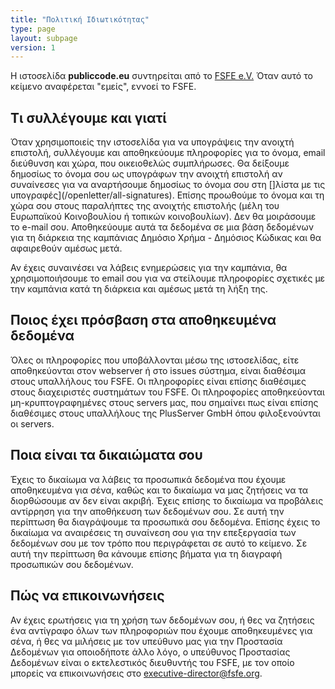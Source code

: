 ```yaml
---
title: "Πολιτική Ιδιωτικότητας"
type: page
layout: subpage
version: 1
---
```


Η ιστοσελίδα **publiccode.eu** συντηρείται από το
[FSFE e.V.](https://fsfe.org/about/legal/imprint.html)
Όταν αυτό το κείμενο αναφέρεται "εμείς", εννοεί το FSFE.

## Τι συλλέγουμε και γιατί

Όταν χρησιμοποιείς την ιστοσελίδα για να υπογράψεις την ανοιχτή επιστολή,
συλλέγουμε και αποθηκεύουμε πληροφορίες για το όνομα, email διεύθυνση και χώρα,
που οικειοθελώς συμπλήρωσες. Θα δείξουμε δημοσίως το όνομα σου
ως υπογράφων την ανοιχτή επιστολή αν συναίνεσες για να αναρτήσουμε δημοσίως
το όνομα σου στη []λίστα με τις υπογραφές](/openletter/all-signatures).
Επίσης προωθούμε το όνομα και τη χώρα σου στους παραλήπτες της ανοιχτής επιστολής
(μέλη του Ευρωπαϊκού Κοινοβουλίου ή τοπικών κοινοβουλίων). Δεν θα μοιράσουμε το e-mail
σου. Αποθηκεύουμε αυτά τα δεδομένα σε μια βάση δεδομένων για τη διάρκεια της καμπάνιας
Δημόσιο Χρήμα - Δημόσιος Κώδικας και θα αφαιρεθούν αμέσως μετά.

Αν έχεις συναινέσει να λάβεις ενημερώσεις για την καμπάνια, θα χρησιμοποιήσουμε
το email σου για να στείλουμε πληροφορίες σχετικές με την καμπάνια
κατά τη διάρκεια και αμέσως μετά τη λήξη της.


## Ποιος έχει πρόσβαση στα αποθηκευμένα δεδομένα

Όλες οι πληροφορίες που υποβάλλονται μέσω της ιστοσελίδας, είτε αποθηκεύονται
στον webserver ή στο issues σύστημα, είναι διαθέσιμα στους υπαλλήλους του FSFE.
Οι πληροφορίες είναι επίσης διαθέσιμες στους διαχειριστές συστημάτων του FSFE.
Οι πληροφορίες αποθηκεύονται μη-κρυπτογραφημένες στους servers μας, που σημαίνει
πως είναι επίσης διαθέσιμες στους υπαλλήλους της PlusServer GmbH όπου
φιλοξενούνται οι servers.

## Ποια είναι τα δικαιώματα σου

Έχεις το δικαίωμα να λάβεις τα προσωπικά δεδομένα που έχουμε αποθηκευμένα
για σένα, καθώς και το δικαίωμα να μας ζητήσεις να τα διορθώσουμε αν
δεν είναι ακριβή. Έχεις επίσης το δικαίωμα να προβάλεις αντίρρηση για την
αποθήκευση των δεδομένων σου. Σε αυτή την περίπτωση θα διαγράψουμε τα
προσωπικά σου δεδομένα. Επίσης έχεις το δικαίωμα να αναιρέσεις τη συναίνεση
σου για την επεξεργασία των δεδομένων σου με τον τρόπο που περιγράφεται σε
αυτό το κείμενο. Σε αυτή την περίπτωση θα κάνουμε επίσης βήματα για τη διαγραφή
προσωπικών σου δεδομένων.

## Πώς να επικοινωνήσεις

Αν έχεις ερωτήσεις για τη χρήση των δεδομένων σου, ή θες να ζητήσεις
ένα αντίγραφο όλων των πληροφοριών που έχουμε αποθηκευμένες για σένα, ή
θες να μιλήσεις με τον υπεύθυνο μας για την Προστασία Δεδομένων για
οποιοδήποτε άλλο λόγο, ο υπεύθυνος Προστασίας Δεδομένων είναι ο
εκτελεστικός διευθυντής του FSFE, με τον οποίο μπορείς να επικοινωνήσεις
στο [executive-director@fsfe.org](mailto:executive-director@fsfe.org).
